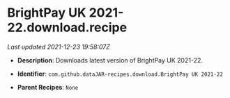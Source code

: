 # BrightPay UK 2021-22.download.recipe

_Last updated 2021-12-23 19:58:07Z_

- **Description**: Downloads latest version of BrightPay UK 2021-22.

- **Identifier**: `com.github.dataJAR-recipes.download.BrightPay UK 2021-22`

- **Parent Recipes**: `None`